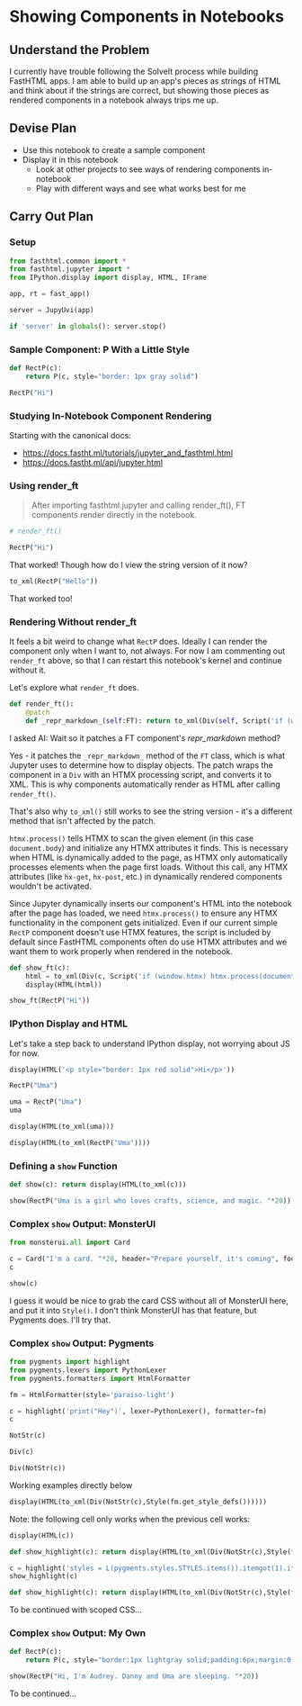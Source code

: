 # Showing Components in Notebooks

## Understand the Problem

I currently have trouble following the SolveIt process while building FastHTML apps. I am able to build up an app's pieces as strings of HTML and think about if the strings are correct, but showing those pieces as rendered components in a notebook always trips me up.

## Devise Plan

* Use this notebook to create a sample component
* Display it in this notebook
    * Look at other projects to see ways of rendering components in-notebook
    * Play with different ways and see what works best for me

## Carry Out Plan

### Setup


```python
from fasthtml.common import *
from fasthtml.jupyter import *
from IPython.display import display, HTML, IFrame
```


```python
app, rt = fast_app()
```


```python
server = JupyUvi(app)
```


```python
if 'server' in globals(): server.stop()
```

### Sample Component: P With a Little Style


```python
def RectP(c):
    return P(c, style="border: 1px gray solid")
```


```python
RectP("Hi")
```

### Studying In-Notebook Component Rendering

Starting with the canonical docs:

* https://docs.fastht.ml/tutorials/jupyter_and_fasthtml.html
* https://docs.fastht.ml/api/jupyter.html

### Using render_ft

> After importing fasthtml.jupyter and calling render_ft(), FT components render directly in the notebook.


```python
# render_ft()
```


```python
RectP("Hi")
```

That worked! Though how do I view the string version of it now?


```python
to_xml(RectP("Hello"))
```

That worked too!

### Rendering Without render_ft

It feels a bit weird to change what `RectP` does. Ideally I can render the component only when I want to, not always. For now I am commenting out `render_ft` above, so that I can restart this notebook's kernel and continue without it.

Let's explore what `render_ft` does.


```python
def render_ft():
    @patch
    def _repr_markdown_(self:FT): return to_xml(Div(self, Script('if (window.htmx) htmx.process(document.body)')))
```

I asked AI: Wait so it patches a FT component's _repr_markdown_ method?

Yes - it patches the `_repr_markdown_` method of the `FT` class, which is what Jupyter uses to determine how to display objects. The patch wraps the component in a `Div` with an HTMX processing script, and converts it to XML. This is why components automatically render as HTML after calling `render_ft()`.

That's also why `to_xml()` still works to see the string version - it's a different method that isn't affected by the patch.

`htmx.process()` tells HTMX to scan the given element (in this case `document.body`) and initialize any HTMX attributes it finds. This is necessary when HTML is dynamically added to the page, as HTMX only automatically processes elements when the page first loads. Without this call, any HTMX attributes (like `hx-get`, `hx-post`, etc.) in dynamically rendered components wouldn't be activated.

Since Jupyter dynamically inserts our component's HTML into the notebook after the page has loaded, we need `htmx.process()` to ensure any HTMX functionality in the component gets initialized. Even if our current simple `RectP` component doesn't use HTMX features, the script is included by default since FastHTML components often do use HTMX attributes and we want them to work properly when rendered in the notebook.


```python
def show_ft(c):
    html = to_xml(Div(c, Script('if (window.htmx) htmx.process(document.body)')))
    display(HTML(html))
```


```python
show_ft(RectP("Hi"))
```

### IPython Display and HTML

Let's take a step back to understand IPython display, not worrying about JS for now.


```python
display(HTML('<p style="border: 1px red solid">Hi</p>'))
```


```python
RectP("Uma")
```


```python
uma = RectP("Uma")
uma
```


```python
display(HTML(to_xml(uma)))
```


```python
display(HTML(to_xml(RectP("Uma"))))
```

### Defining a `show` Function


```python
def show(c): return display(HTML(to_xml(c)))
```


```python
show(RectP("Uma is a girl who loves crafts, science, and magic. "*20))
```

### Complex `show` Output: MonsterUI


```python
from monsterui.all import Card
```


```python
c = Card("I'm a card. "*20, header="Prepare yourself, it's coming", footer="Thank you for your attention")
c
```


```python
show(c)
```

I guess it would be nice to grab the card CSS without all of MonsterUI here, and put it into `Style()`. I don't think MonsterUI has that feature, but Pygments does. I'll try that.

### Complex `show` Output: Pygments


```python
from pygments import highlight
from pygments.lexers import PythonLexer
from pygments.formatters import HtmlFormatter
```


```python
fm = HtmlFormatter(style='paraiso-light')
```


```python
c = highlight('print("Hey")', lexer=PythonLexer(), formatter=fm)
c
```


```python
NotStr(c)
```


```python
Div(c)
```


```python
Div(NotStr(c))
```

Working examples directly below


```python
display(HTML(to_xml(Div(NotStr(c),Style(fm.get_style_defs())))))
```

Note: the following cell only works when the previous cell works:


```python
display(HTML(c))
```


```python
def show_highlight(c): return display(HTML(to_xml(Div(NotStr(c),Style(fm.get_style_defs())))))
```


```python
c = highlight('styles = L(pygments.styles.STYLES.items()).itemgot(1).itemgot(1)', lexer=PythonLexer(), formatter=fm)
show_highlight(c)
```


```python
def show_highlight(c): return display(HTML(to_xml(Div(NotStr(c),Style(fm.get_style_defs())))))
```

To be continued with scoped CSS...

### Complex `show` Output: My Own


```python
def RectP(c):
    return P(c, style="border:1px lightgray solid;padding:6px;margin:0;")
```


```python
show(RectP("Hi, I'm Audrey. Danny and Uma are sleeping. "*20))
```

To be continued...


```python

```

